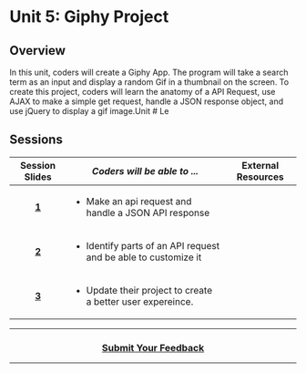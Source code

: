 # Unit 5: Giphy Project

## Overview
In this unit, coders will create a Giphy App. The program will take a search term as an input and display a random Gif in a thumbnail on the screen. To create this project, coders will learn the anatomy of a API Request, use AJAX to make a simple get request, handle a JSON response object, and use jQuery to display a gif image.Unit # Le


## Sessions 
|Session Slides|*Coders will be able to ...*|External Resources
|:-------:|-------|:-------:|
|[**1**](https://drive.google.com/open?id=1rrXonWrP2G7ZfI5Gp5hD8Lro9C3yX6R5breLTRQtEwQ)|<ul><li>Make an api request and handle a JSON API response</li></ul>||
|[**2**](https://drive.google.com/open?id=1buMnLF2Oy8FFV52C8Z1sd-dx__rScLbLT8RXEOFuYZc)|<ul><li>Identify parts of an API request and be able to customize it</li></ul>||
|[**3**](https://drive.google.com/open?id=1MouviNGwiN8KCjo306p6cQfgY6uND0MVVLxMXlgEp0A)|<ul><li>Update their project to create a better user expereince.</li></ul>||


----
<h3 align="center"><a href="https://docs.google.com/forms/d/e/1FAIpQLSfiZv1Y0U4Fr5k2iFVWRIVg2x7Su-r1hLoH0qb5RCMlNsxUjQ/viewform">Submit Your Feedback</a> </h3>

----

